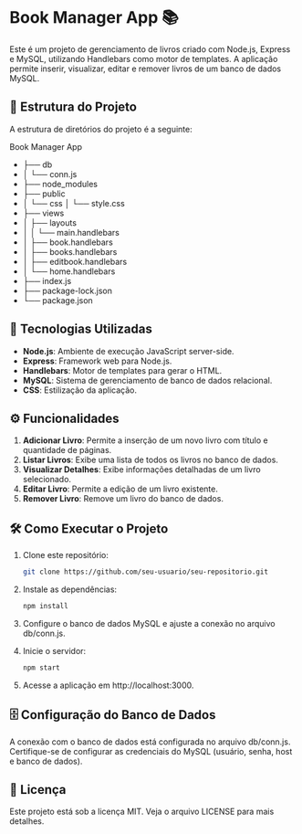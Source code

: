 # Book Manager App 📚

Este é um projeto de gerenciamento de livros criado com Node.js, Express e MySQL, utilizando Handlebars como motor de templates. A aplicação permite inserir, visualizar, editar e remover livros de um banco de dados MySQL.

## 📂 Estrutura do Projeto

A estrutura de diretórios do projeto é a seguinte:

Book Manager App 
- ├── db 
- │ └── conn.js
- ├── node_modules 
- ├── public 
- │ └── css │ └── style.css 
- ├── views  
- │ ├── layouts 
- │ │ └── main.handlebars
- │ ├── book.handlebars
- │ ├── books.handlebars 
- │ ├── editbook.handlebars 
- │ └── home.handlebars 
- ├── index.js 
- ├── package-lock.json
- └── package.json 

## 🚀 Tecnologias Utilizadas

- **Node.js**: Ambiente de execução JavaScript server-side.
- **Express**: Framework web para Node.js.
- **Handlebars**: Motor de templates para gerar o HTML.
- **MySQL**: Sistema de gerenciamento de banco de dados relacional.
- **CSS**: Estilização da aplicação.

## ⚙️ Funcionalidades

1. **Adicionar Livro**: Permite a inserção de um novo livro com título e quantidade de páginas.
2. **Listar Livros**: Exibe uma lista de todos os livros no banco de dados.
3. **Visualizar Detalhes**: Exibe informações detalhadas de um livro selecionado.
4. **Editar Livro**: Permite a edição de um livro existente.
5. **Remover Livro**: Remove um livro do banco de dados.

## 🛠️ Como Executar o Projeto

1. Clone este repositório:
   ```bash
   git clone https://github.com/seu-usuario/seu-repositorio.git

2. Instale as dependências:
   ```bash
   npm install
3. Configure o banco de dados MySQL e ajuste a conexão no arquivo db/conn.js.

4. Inicie o servidor:
   ```bash
   npm start
5. Acesse a aplicação em http://localhost:3000.

## 🗄️ Configuração do Banco de Dados
A conexão com o banco de dados está configurada no arquivo db/conn.js. Certifique-se de configurar as credenciais do MySQL (usuário, senha, host e banco de dados).

## 📄 Licença
Este projeto está sob a licença MIT. Veja o arquivo LICENSE para mais detalhes.
